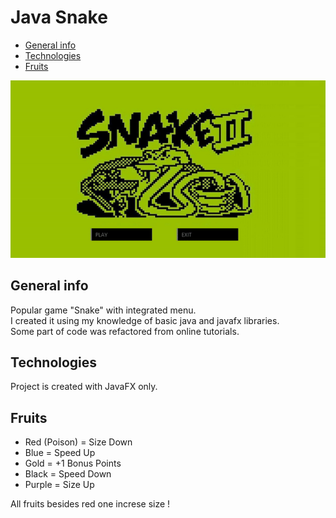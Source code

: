 # Java Snake
* [General info](#general-info)
* [Technologies](#technologies)
* [Fruits](#Fruits)


![](snake.gif)


## General info
Popular game "Snake" with integrated menu. <br>
I created it using my knowledge of basic java and javafx libraries. <br>
Some part of code was refactored from online tutorials.


## Technologies
Project is created with JavaFX only.


## Fruits
* Red (Poison) = Size Down
* Blue = Speed Up
* Gold = +1 Bonus Points
* Black = Speed Down
* Purple = Size Up

All fruits besides red one increse size !
